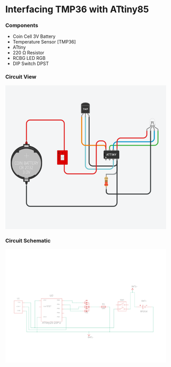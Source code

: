 # Interfacing TMP36 with ATtiny85

### Components
-  Coin Cell 3V Battery
-  Temperature Sensor [TMP36]
-  ATtiny
- 220 Ω Resistor
- RCBG LED RGB
-  DIP Switch DPST

### Circuit View
![alt text](circuit.png)

### Circuit Schematic
![alt text](circuit_schematic.png)
